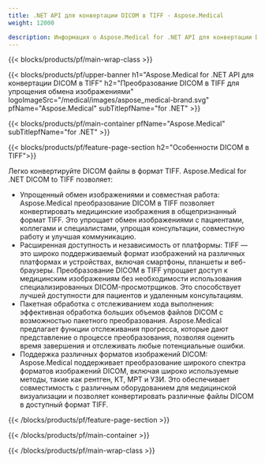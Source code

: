 ```yaml
---
title: .NET API для конвертации DICOM в TIFF - Aspose.Medical
weight: 12000

description: Информация о Aspose.Medical for .NET API для конвертации DICOM в TIFF
---
```


{{< blocks/products/pf/main-wrap-class >}}

{{< blocks/products/pf/upper-banner h1="Aspose.Medical for .NET API для конвертации DICOM в TIFF" h2="Преобразование DICOM в TIFF для упрощения обмена изображениями" logoImageSrc="/medical/images/aspose_medical-brand.svg" pfName="Aspose.Medical" subTitlepfName="for .NET" >}}

{{< blocks/products/pf/main-container pfName="Aspose.Medical" subTitlepfName="for .NET" >}}

{{< blocks/products/pf/feature-page-section h2="Особенности DICOM в TIFF">}}

<p>Легко конвертируйте DICOM файлы в формат TIFF. Aspose.Medical for .NET DICOM to TIFF позволяет:</p>

<ul>
<li>Упрощенный обмен изображениями и совместная работа: Aspose.Medical преобразование DICOM в TIFF позволяет конвертировать медицинские изображения в общепризнанный формат TIFF. Это упрощает обмен изображениями с пациентами, коллегами и специалистами, упрощая консультации, совместную работу и улучшая коммуникацию.</li>
<li>Расширенная доступность и независимость от платформы: TIFF — это широко поддерживаемый формат изображений на различных платформах и устройствах, включая смартфоны, планшеты и веб-браузеры. Преобразование DICOM в TIFF упрощает доступ к медицинским изображениям без необходимости использования специализированных DICOM-просмотрщиков. Это способствует лучшей доступности для пациентов и удаленным консультациям.</li>
<li>Пакетная обработка с отслеживанием хода выполнения: эффективная обработка больших объемов файлов DICOM с возможностью пакетного преобразования. Aspose.Medical предлагает функции отслеживания прогресса, которые дают представление о процессе преобразования, позволяя оценить время завершения и отслеживать любые потенциальные ошибки.</li>
<li>Поддержка различных форматов изображений DICOM: Aspose.Medical поддерживает преобразование широкого спектра форматов изображений DICOM, включая широко используемые методы, такие как рентген, КТ, МРТ и УЗИ. Это обеспечивает совместимость с различным оборудованием для медицинской визуализации и позволяет конвертировать различные файлы DICOM в доступный формат TIFF.</li>
</ul>

{{< /blocks/products/pf/feature-page-section >}}

{{< /blocks/products/pf/main-container >}}

{{< /blocks/products/pf/main-wrap-class >}}